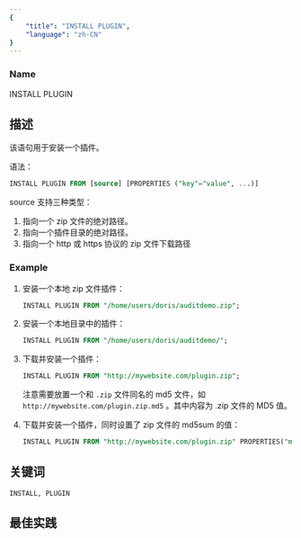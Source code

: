 ```yaml
---
{
    "title": "INSTALL PLUGIN",
    "language": "zh-CN"
}
---
```


<!--
Licensed to the Apache Software Foundation (ASF) under one
or more contributor license agreements.  See the NOTICE file
distributed with this work for additional information
regarding copyright ownership.  The ASF licenses this file
to you under the Apache License, Version 2.0 (the
"License"); you may not use this file except in compliance
with the License.  You may obtain a copy of the License at

  http://www.apache.org/licenses/LICENSE-2.0

Unless required by applicable law or agreed to in writing,
software distributed under the License is distributed on an
"AS IS" BASIS, WITHOUT WARRANTIES OR CONDITIONS OF ANY
KIND, either express or implied.  See the License for the
specific language governing permissions and limitations
under the License.
-->


### Name

INSTALL PLUGIN

## 描述

该语句用于安装一个插件。

语法：

```sql
INSTALL PLUGIN FROM [source] [PROPERTIES ("key"="value", ...)]
```

source 支持三种类型：

1. 指向一个 zip 文件的绝对路径。
2. 指向一个插件目录的绝对路径。
3. 指向一个 http 或 https 协议的 zip 文件下载路径

### Example

1. 安装一个本地 zip 文件插件：

    ```sql
    INSTALL PLUGIN FROM "/home/users/doris/auditdemo.zip";
    ```

2. 安装一个本地目录中的插件：

    ```sql
    INSTALL PLUGIN FROM "/home/users/doris/auditdemo/";
    ```

3. 下载并安装一个插件：

    ```sql
    INSTALL PLUGIN FROM "http://mywebsite.com/plugin.zip";
    ```
    
    注意需要放置一个和 `.zip` 文件同名的 md5 文件，如 `http://mywebsite.com/plugin.zip.md5` 。其中内容为 .zip 文件的 MD5 值。

4. 下载并安装一个插件，同时设置了 zip 文件的 md5sum 的值：

    ```sql
    INSTALL PLUGIN FROM "http://mywebsite.com/plugin.zip" PROPERTIES("md5sum" = "73877f6029216f4314d712086a146570");
    ```

## 关键词

    INSTALL, PLUGIN

## 最佳实践

